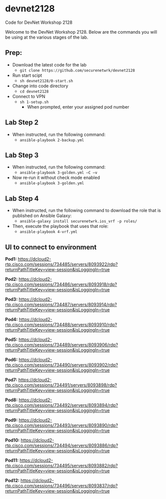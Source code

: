 # devnet2128
Code for DevNet Workshop 2128


Welcome to the DevNet Workshop 2128. Below are the commands you will be using at the various stages of the lab.


## Prep:

* Download the latest code for the lab
  * `git clone https://github.com/securenetwrk/devnet2128`
* Run start scipt
  * `sh devnet2128/0-start.sh`
* Change into code directory
  * `cd devnet2128`
* Connect to VPN
  * `sh 1-setup.sh`
    * When prompted, enter your assigned pod number


## Lab Step 2
* When instructed, run the following command:
  * `ansible-playbook 2-backup.yml`

## Lab Step 3
* When instructed, run the following command:
  * `ansible-playbook 3-golden.yml –C –v`
* Now re-run it without check mode enabled
  * `ansible-playbook 3-golden.yml`

## Lab Step 4
* When instructed, run the following command to download the role that is published on Ansible Galaxy:
  * `ansible-galaxy install securenetwrk.ios_vrf -p roles/`
* Then, execute the playbook that uses that role:
  * `ansible-playbook 4-vrf.yml`

## UI to connect to environment

**Pod1:** https://dcloud2-rtp.cisco.com/sessions/734485/servers/8093922/rdp?returnPathTitleKey=view-session&isLoggingIn=true

**Pod2:** https://dcloud2-rtp.cisco.com/sessions/734486/servers/8093918/rdp?returnPathTitleKey=view-session&isLoggingIn=true

**Pod3:** https://dcloud2-rtp.cisco.com/sessions/734487/servers/8093914/rdp?returnPathTitleKey=view-session&isLoggingIn=true

**Pod4:** https://dcloud2-rtp.cisco.com/sessions/734488/servers/8093910/rdp?returnPathTitleKey=view-session&isLoggingIn=true

**Pod5:** https://dcloud2-rtp.cisco.com/sessions/734489/servers/8093906/rdp?returnPathTitleKey=view-session&isLoggingIn=true

**Pod6:** https://dcloud2-rtp.cisco.com/sessions/734490/servers/8093902/rdp?returnPathTitleKey=view-session&isLoggingIn=true

**Pod7:** https://dcloud2-rtp.cisco.com/sessions/734491/servers/8093898/rdp?returnPathTitleKey=view-session&isLoggingIn=true

**Pod8:** https://dcloud2-rtp.cisco.com/sessions/734492/servers/8093894/rdp?returnPathTitleKey=view-session&isLoggingIn=true

**Pod9:** https://dcloud2-rtp.cisco.com/sessions/734493/servers/8093890/rdp?returnPathTitleKey=view-session&isLoggingIn=true

**Pod10:** https://dcloud2-rtp.cisco.com/sessions/734494/servers/8093886/rdp?returnPathTitleKey=view-session&isLoggingIn=true

**Pod11:** https://dcloud2-rtp.cisco.com/sessions/734495/servers/8093882/rdp?returnPathTitleKey=view-session&isLoggingIn=true

**Pod12:** https://dcloud2-rtp.cisco.com/sessions/734496/servers/8093837/rdp?returnPathTitleKey=view-session&isLoggingIn=true